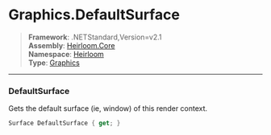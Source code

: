 # Graphics.DefaultSurface

> **Framework**: .NETStandard,Version=v2.1  
> **Assembly**: [Heirloom.Core][0]  
> **Namespace**: [Heirloom][0]  
> **Type**: [Graphics][1]

--------------------------------------------------------------------------------

### DefaultSurface

Gets the default surface (ie, window) of this render context.

```cs
Surface DefaultSurface { get; }
```

[0]: ../Heirloom.Core.md
[1]: Heirloom.Graphics.md
